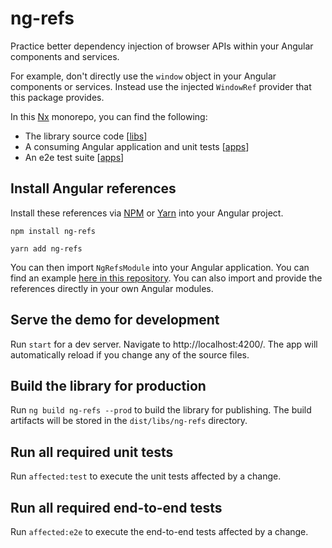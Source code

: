 # ng-refs

Practice better dependency injection of browser APIs within your Angular components and services.

For example, don't directly use the `window` object in your Angular components or services. Instead use the injected `WindowRef` provider that this package provides.

In this [Nx](https://nx.dev) monorepo, you can find the following:

- The library source code [[libs](./libs/ng-refs)]
- A consuming Angular application and unit tests [[apps](./apps/ng-refs-demo)]
- An e2e test suite [[apps](./apps/ng-refs-demo-e2e)]

## Install Angular references

Install these references via [NPM](https://www.npmjs.com/package/ng-refs) or [Yarn](https://yarnpkg.com/package/ng-refs) into your Angular project.

```
npm install ng-refs
```
```
yarn add ng-refs
```

You can then import `NgRefsModule` into your Angular application. You can find an example [here in this repository](./apps/ng-refs-demo/src/app/app.module.ts). You can also import and provide the references directly in your own Angular modules.

## Serve the demo for development

Run `start` for a dev server. Navigate to http://localhost:4200/. The app will automatically reload if you change any of the source files.

## Build the library for production

Run `ng build ng-refs --prod` to build the library for publishing. The build artifacts will be stored in the `dist/libs/ng-refs` directory.

## Run all required unit tests

Run `affected:test` to execute the unit tests affected by a change.

## Run all required end-to-end tests

Run `affected:e2e` to execute the end-to-end tests affected by a change.
